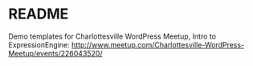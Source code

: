 # README #

Demo templates for Charlottesville WordPress Meetup, Intro to ExpressionEngine:
http://www.meetup.com/Charlottesville-WordPress-Meetup/events/226043520/